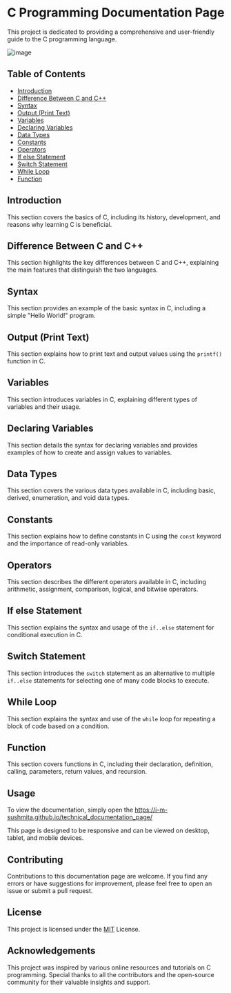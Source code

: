 
# C Programming Documentation Page

This project is dedicated to providing a comprehensive and user-friendly guide to the C programming language. 

![image](https://github.com/I-m-Sushmita/technical_documentation_page/assets/144529647/dc8c8f55-727f-4e25-978f-c842167ef327)


##  Table of Contents
- [Introduction](#introduction)
- [Difference Between C and C++](#difference-between-c-and-c)
- [Syntax](#syntax)
- [Output (Print Text)](#output-print-text)
- [Variables](#variables)
- [Declaring Variables](#declaring-variables)
- [Data Types](#data-types)
- [Constants](#constants)
- [Operators](#operators)
- [If else Statement](#if-else-statement)
- [Switch Statement](#switch-statement)
- [While Loop](#while-loop)
- [Function](#function)
## Introduction
This section covers the basics of C, including its history, development, and reasons why learning C is beneficial.
## Difference Between C and C++
This section highlights the key differences between C and C++, explaining the main features that distinguish the two languages.
## Syntax
This section provides an example of the basic syntax in C, including a simple "Hello World!" program.
## Output (Print Text)
This section explains how to print text and output values using the `printf()` function in C.
## Variables
This section introduces variables in C, explaining different types of variables and their usage.
## Declaring Variables
This section details the syntax for declaring variables and provides examples of how to create and assign values to variables.
## Data Types
This section covers the various data types available in C, including basic, derived, enumeration, and void data types.
## Constants
This section explains how to define constants in C using the `const` keyword and the importance of read-only variables.
## Operators
This section describes the different operators available in C, including arithmetic, assignment, comparison, logical, and bitwise operators.
## If else Statement
This section explains the syntax and usage of the `if..else` statement for conditional execution in C.
## Switch Statement
This section introduces the `switch` statement as an alternative to multiple `if..else` statements for selecting one of many code blocks to execute.
## While Loop
This section explains the syntax and use of the `while` loop for repeating a block of code based on a condition.
## Function
This section covers functions in C, including their declaration, definition, calling, parameters, return values, and recursion.
## Usage
To view the documentation, simply open the  https://i-m-sushmita.github.io/technical_documentation_page/ 

This page is designed to be responsive and can be viewed on desktop, tablet, and mobile devices.


## Contributing
Contributions to this documentation page are welcome. If you find any errors or have suggestions for improvement, please feel free to open an issue or submit a pull request.



## License

This project is licensed under the [MIT](https://choosealicense.com/licenses/mit/) License.


## Acknowledgements
This project was inspired by various online resources and tutorials on C programming. Special thanks to all the contributors and the open-source community for their valuable insights and support.

